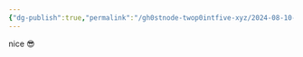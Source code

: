 ```yaml
---
{"dg-publish":true,"permalink":"/gh0stnode-twop0intfive-xyz/2024-08-10-test-2/","title":"Test Post 2"}
---
```



nice 😎